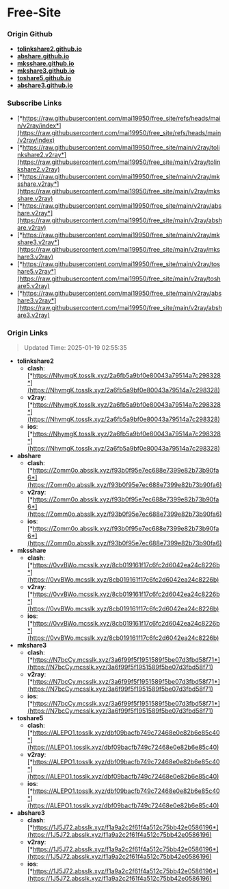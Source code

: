 # Free-Site

### Origin Github

- [**tolinkshare2.github.io**](https://github.com/tolinkshare2/tolinkshare2.github.io)
- [**abshare.github.io**](https://github.com/abshare/abshare.github.io)
- [**mksshare.github.io**](https://github.com/mksshare/mksshare.github.io)
- [**mkshare3.github.io**](https://github.com/mkshare3/mkshare3.github.io)
- [**toshare5.github.io**](https://github.com/toshare5/toshare5.github.io)
- [**abshare3.github.io**](https://github.com/abshare3/abshare3.github.io)

### Subscribe Links

- [*https://raw.githubusercontent.com/mai19950/free_site/refs/heads/main/v2ray/index*](https://raw.githubusercontent.com/mai19950/free_site/refs/heads/main/v2ray/index)
- [*https://raw.githubusercontent.com/mai19950/free_site/main/v2ray/tolinkshare2.v2ray*](https://raw.githubusercontent.com/mai19950/free_site/main/v2ray/tolinkshare2.v2ray)
- [*https://raw.githubusercontent.com/mai19950/free_site/main/v2ray/mksshare.v2ray*](https://raw.githubusercontent.com/mai19950/free_site/main/v2ray/mksshare.v2ray)
- [*https://raw.githubusercontent.com/mai19950/free_site/main/v2ray/abshare.v2ray*](https://raw.githubusercontent.com/mai19950/free_site/main/v2ray/abshare.v2ray)
- [*https://raw.githubusercontent.com/mai19950/free_site/main/v2ray/mkshare3.v2ray*](https://raw.githubusercontent.com/mai19950/free_site/main/v2ray/mkshare3.v2ray)
- [*https://raw.githubusercontent.com/mai19950/free_site/main/v2ray/toshare5.v2ray*](https://raw.githubusercontent.com/mai19950/free_site/main/v2ray/toshare5.v2ray)
- [*https://raw.githubusercontent.com/mai19950/free_site/main/v2ray/abshare3.v2ray*](https://raw.githubusercontent.com/mai19950/free_site/main/v2ray/abshare3.v2ray)

### Origin Links

> Updated Time: 2025-01-19 02:55:35

- **tolinkshare2**
  - **clash**: [*https://NhymgK.tosslk.xyz/2a6fb5a9bf0e80043a79514a7c298328*](https://NhymgK.tosslk.xyz/2a6fb5a9bf0e80043a79514a7c298328)
  - **v2ray**: [*https://NhymgK.tosslk.xyz/2a6fb5a9bf0e80043a79514a7c298328*](https://NhymgK.tosslk.xyz/2a6fb5a9bf0e80043a79514a7c298328)
  - **ios**: [*https://NhymgK.tosslk.xyz/2a6fb5a9bf0e80043a79514a7c298328*](https://NhymgK.tosslk.xyz/2a6fb5a9bf0e80043a79514a7c298328)
- **abshare**
  - **clash**: [*https://Zomm0o.absslk.xyz/f93b0f95e7ec688e7399e82b73b90fa6*](https://Zomm0o.absslk.xyz/f93b0f95e7ec688e7399e82b73b90fa6)
  - **v2ray**: [*https://Zomm0o.absslk.xyz/f93b0f95e7ec688e7399e82b73b90fa6*](https://Zomm0o.absslk.xyz/f93b0f95e7ec688e7399e82b73b90fa6)
  - **ios**: [*https://Zomm0o.absslk.xyz/f93b0f95e7ec688e7399e82b73b90fa6*](https://Zomm0o.absslk.xyz/f93b0f95e7ec688e7399e82b73b90fa6)
- **mksshare**
  - **clash**: [*https://0vvBWo.mcsslk.xyz/8cb019161f17c6fc2d6042ea24c8226b*](https://0vvBWo.mcsslk.xyz/8cb019161f17c6fc2d6042ea24c8226b)
  - **v2ray**: [*https://0vvBWo.mcsslk.xyz/8cb019161f17c6fc2d6042ea24c8226b*](https://0vvBWo.mcsslk.xyz/8cb019161f17c6fc2d6042ea24c8226b)
  - **ios**: [*https://0vvBWo.mcsslk.xyz/8cb019161f17c6fc2d6042ea24c8226b*](https://0vvBWo.mcsslk.xyz/8cb019161f17c6fc2d6042ea24c8226b)
- **mkshare3**
  - **clash**: [*https://N7bcCy.mcsslk.xyz/3a6f99f5f1951589f5be07d3fbd58f71*](https://N7bcCy.mcsslk.xyz/3a6f99f5f1951589f5be07d3fbd58f71)
  - **v2ray**: [*https://N7bcCy.mcsslk.xyz/3a6f99f5f1951589f5be07d3fbd58f71*](https://N7bcCy.mcsslk.xyz/3a6f99f5f1951589f5be07d3fbd58f71)
  - **ios**: [*https://N7bcCy.mcsslk.xyz/3a6f99f5f1951589f5be07d3fbd58f71*](https://N7bcCy.mcsslk.xyz/3a6f99f5f1951589f5be07d3fbd58f71)
- **toshare5**
  - **clash**: [*https://ALEPO1.tosslk.xyz/dbf09bacfb749c72468e0e82b6e85c40*](https://ALEPO1.tosslk.xyz/dbf09bacfb749c72468e0e82b6e85c40)
  - **v2ray**: [*https://ALEPO1.tosslk.xyz/dbf09bacfb749c72468e0e82b6e85c40*](https://ALEPO1.tosslk.xyz/dbf09bacfb749c72468e0e82b6e85c40)
  - **ios**: [*https://ALEPO1.tosslk.xyz/dbf09bacfb749c72468e0e82b6e85c40*](https://ALEPO1.tosslk.xyz/dbf09bacfb749c72468e0e82b6e85c40)
- **abshare3**
  - **clash**: [*https://1J5J72.absslk.xyz/f1a9a2c2f61f4a512c75bb42e0586196*](https://1J5J72.absslk.xyz/f1a9a2c2f61f4a512c75bb42e0586196)
  - **v2ray**: [*https://1J5J72.absslk.xyz/f1a9a2c2f61f4a512c75bb42e0586196*](https://1J5J72.absslk.xyz/f1a9a2c2f61f4a512c75bb42e0586196)
  - **ios**: [*https://1J5J72.absslk.xyz/f1a9a2c2f61f4a512c75bb42e0586196*](https://1J5J72.absslk.xyz/f1a9a2c2f61f4a512c75bb42e0586196)
